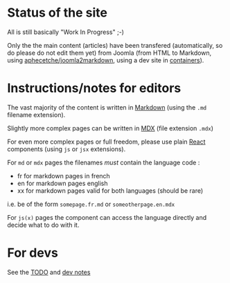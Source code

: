 # Status of the site

All is still basically "Work In Progress" ;-)

Only the the main content (articles) have been transfered (automatically, so do please do not edit them yet) from Joomla (from HTML to Markdown, using [aphecetche/joomla2markdown](https://github.com/aphecetche/joomla2markdown), using a dev site in [containers](https://github.com/aphecetche/docker-subaweb)).


# Instructions/notes for editors

The vast majority of the content is written in [Markdown](https://www.markdownguide.org) (using the `.md` filename extension).

Slightly more complex pages can be written in [MDX](https://mdxjs.com) (file extension `.mdx`)

For even more complex pages or full freedom, please use plain [React](https://reactjs.org) components (using `js` or `jsx` extensions).

For `md` or `mdx` pages the filenames *must* contain the language code :

- fr for markdown pages in french
- en for markdown pages english
- xx for markdown pages valid for both languages (should be rare)


i.e. be of the form `somepage.fr.md` or `someotherpage.en.mdx`

For `js(x)` pages the component can access the language directly and decide what to do with it.

# For devs

See the [TODO](./TODO.md) and [dev notes](./DEVNOTES.md)
